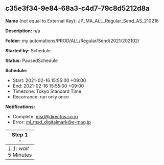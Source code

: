 ## c35e3f34-9e84-68a3-c4d7-79c8d5212d8a

**Name** (not equal to External Key)**:** JP_MA_ALL_Regular_Send_AS_210216

**Description:** n/a

**Folder:** my automations/PROD/ALL/Regular/Send/2021/202102/

**Started by:** Schedule

**Status:** PausedSchedule

**Schedule:**

* Start: 2021-02-16 15:55:00 +09:00
* End: 2021-02-16 15:55:00 +09:00
* Timezone: Tokyo Standard Time
* Recurrance: run only once

**Notifications:**

* Complete: msd@directus.co.jp
* Error: ml_msd_digitalmark@e-mag.jp

| Step 1<br>_<small>-</small>_ |
| --- |
| _1.1: wait_<br>5 Minutes |
